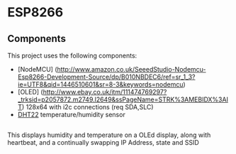 # ESP8266
## Components
This project uses the following components:  
* [NodeMCU] (http://www.amazon.co.uk/SeeedStudio-Nodemcu-Esp8266-Development-Source/dp/B010NBDEC6/ref=sr_1_3?ie=UTF8&qid=1446510601&sr=8-3&keywords=nodemcu)  
* [OLED] (http://www.ebay.co.uk/itm/111474769297?_trksid=p2057872.m2749.l2649&ssPageName=STRK%3AMEBIDX%3AIT) 128x64 with i2c connections (req SDA,SLC)  
* [DHT22](http://www.amazon.co.uk/gp/product/B005A9KJ4I?psc=1&redirect=true&ref_=oh_aui_detailpage_o02_s00)  temperature/humidity sensor  

## 

This displays humidity and temperature on a OLEd display, along with heartbeat, and a continually swapping IP Address, state and SSID
